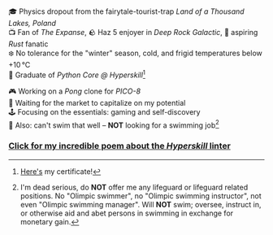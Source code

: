 🎓 Physics dropout from the fairytale-tourist-trap _Land of a Thousand Lakes, Poland_  
📺 Fan of _The Expanse_, 🪨 Haz 5 enjoyer in _Deep Rock Galactic_, 🦀 aspiring _Rust_ fanatic  
❄️ No tolerance for the "winter" season, cold, and frigid temperatures below +10 ℃  
🐍 Graduate of _Python Core @ Hyperskill_[^1]  

🎮 Working on a _Pong_ clone for _PICO-8_  
💼 Waiting for the market to capitalize on my potential   
🕹️ Focusing on the essentials: gaming and self-discovery    
🌊 Also: can't swim that well – **NOT** looking for a swimming job[^2]  


### [Click for my incredible poem about the _Hyperskill_ linter](https://github.com/fipachu/PythonProblems/blob/a46106481e943ac24223065ac9acedb08daa1657/Topics/Class%20vs%20instance/Sphere/main.py)


[^1]: [Here's](https://hyperskill.org/certificates/fc0137f4-05fa-4ade-9525-c3e1c8d664dc.pdf) my certificate!
[^2]: I'm dead serious, do **NOT** offer me any lifeguard or lifeguard related positions. No "Olimpic swimmer", no "Olimpic swimming instructor", not even "Olimpic swimming manager". Will **NOT** swim; oversee, instruct in, or otherwise aid and abet persons in swimming in exchange for monetary gain.
<!---
fipachu/fipachu is a ✨ special ✨ repository because its `README.md` (this file) appears on your GitHub profile.
You can click the Preview link to take a look at your changes.

Amazing poem text:
I hate Hyperskill linter.

Do I really understand what @dataclass(slots=True) does? 
No. 
Do I think it's cool? 
Yes.
Hyperskill linter thinks it isn't cool at all. 
I hate Hyperskill linter. 
Hyperskill linter is stupid.

@dataclass takes a keyword argument slots. 
Hyperskill linter didn't read the documentation. 
Hyperskill linter is stupid.

PEP 8 says it's cool to skip spaces around "/" and "**". 
Hyperskill linter thinks it needs improvement. 
Hyperskill linter needs improvement. 
Hyperskill linter is stupid.

Uppercase constant in a class. 
Approximate constant in a class. 
Hyperskill linter is stupid.

Hyperskill linter thinks my code needs improvement. 
Alas, I add one space after my code runs. 
Hyperskill linter lets me publish. 
Hyperskill linter is stupid.


sources: 
https://peps.python.org/pep-0008/#other-recommendations 
https://docs.python.org/3/library/dataclasses.html
https://hyperskill.org/repeat/step/6683#solutions-2583206
https://hyperskill.linter.is/really_stupid
--->
